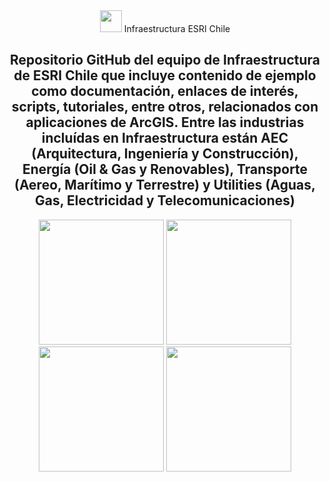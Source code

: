 <div id="title" align="center">   <img src="https://yt3.ggpht.com/a/AATXAJwLs_9uMMY1ky9UJG5Wa85aKRF0l__7lRwjsg=s900-c-k-c0xffffffff-no-rj-mo" width="35"/> Infraestructura ESRI Chile
</dv>
<div id="header" align="center">
  <h2>Repositorio GitHub del equipo de Infraestructura de ESRI Chile que incluye contenido de ejemplo como documentación, enlaces de interés, scripts, tutoriales, entre otros, relacionados con aplicaciones de ArcGIS.    
      Entre las industrias incluídas en Infraestructura están AEC (Arquitectura, Ingeniería y Construcción), Energía (Oil & Gas y Renovables), Transporte (Aereo, Marítimo y Terrestre) y Utilities (Aguas, Gas, Electricidad y Telecomunicaciones)</h2>
    <img src="https://www.esri.com/about/newsroom/wp-content/uploads/2022/03/construction-waste-wherenext-article-1920x10809-1.jpg" width="200"/> <img src="https://www.esri.com/content/dam/esrisites/en-us/infrastructure-management/assets/infrastructure-management-overview-tab-2.png" width="200"/> <img src="https://www.esri.com/content/dam/esrisites/en-us/infrastructure-management/assets/infrastructure-management-overview-tab-transportation.png" width="200"/> <img src="https://www.esri.com/content/dam/esrisites/en-us/infrastructure-management/assets/infrastructure-management-overview-tab-3.png" width="200"/>
</div>
